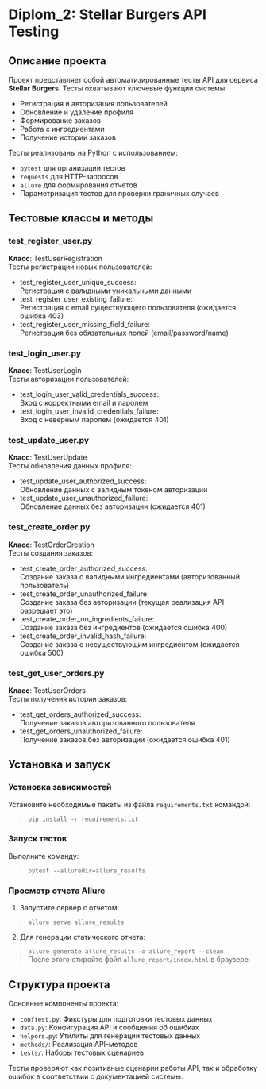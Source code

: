 # Diplom_2: Stellar Burgers API Testing

## Описание проекта
Проект представляет собой автоматизированные тесты API для сервиса **Stellar Burgers**. Тесты охватывают ключевые функции системы:
- Регистрация и авторизация пользователей
- Обновление и удаление профиля
- Формирование заказов
- Работа с ингредиентами
- Получение истории заказов

Тесты реализованы на Python с использованием:
- `pytest` для организации тестов
- `requests` для HTTP-запросов
- `allure` для формирования отчетов
- Параметризация тестов для проверки граничных случаев

## Тестовые классы и методы

### test_register_user.py
**Класс**: TestUserRegistration  
Тесты регистрации новых пользователей:

- test_register_user_unique_success:  
  Регистрация с валидными уникальными данными
- test_register_user_existing_failure:  
  Регистрация с email существующего пользователя (ожидается ошибка 403)
- test_register_user_missing_field_failure:  
  Регистрация без обязательных полей (email/password/name)

### test_login_user.py
**Класс**: TestUserLogin  
Тесты авторизации пользователей:

- test_login_user_valid_credentials_success:  
  Вход с корректными email и паролем
- test_login_user_invalid_credentials_failure:  
  Вход с неверным паролем (ожидается 401)

### test_update_user.py
**Класс**: TestUserUpdate  
Тесты обновления данных профиля:

- test_update_user_authorized_success:  
  Обновление данных с валидным токеном авторизации
- test_update_user_unauthorized_failure:  
  Обновление данных без авторизации (ожидается 401)

### test_create_order.py
**Класс**: TestOrderCreation  
Тесты создания заказов:

- test_create_order_authorized_success:  
  Создание заказа с валидными ингредиентами (авторизованный пользователь)
- test_create_order_unauthorized_failure:  
  Создание заказа без авторизации (текущая реализация API разрешает это)
- test_create_order_no_ingredients_failure:  
  Создание заказа без ингредиентов (ожидается ошибка 400)
- test_create_order_invalid_hash_failure:  
  Создание заказа с несуществующим ингредиентом (ожидается ошибка 500)

### test_get_user_orders.py
**Класс**: TestUserOrders  
Тесты получения истории заказов:

- test_get_orders_authorized_success:  
  Получение заказов авторизованного пользователя
- test_get_orders_unauthorized_failure:  
  Получение заказов без авторизации (ожидается ошибка 401)

## Установка и запуск

### Установка зависимостей
Установите необходимые пакеты из файла `requirements.txt` командой:  
> `pip install -r requirements.txt`

### Запуск тестов
Выполните команду:  
> `pytest --alluredir=allure_results`

### Просмотр отчета Allure
1. Запустите сервер с отчетом:  
> `allure serve allure_results`

2. Для генерации статического отчета:  
> `allure generate allure_results -o allure_report --clean`  
После этого откройте файл `allure_report/index.html` в браузере.

## Структура проекта
Основные компоненты проекта:
- `conftest.py`: Фикстуры для подготовки тестовых данных
- `data.py`: Конфигурация API и сообщения об ошибках
- `helpers.py`: Утилиты для генерации тестовых данных
- `methods/`: Реализация API-методов
- `tests/`: Наборы тестовых сценариев

Тесты проверяют как позитивные сценарии работы API, так и обработку ошибок в соответствии с документацией системы.